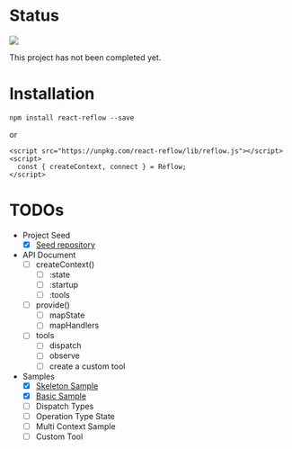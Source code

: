 # Status

<img src="https://travis-ci.org/iamssen/react-reflow.svg?branch=master"/>

This project has not been completed yet.

# Installation

```
npm install react-reflow --save
```

or

```
<script src="https://unpkg.com/react-reflow/lib/reflow.js"></script>
<script>
  const { createContext, connect } = Reflow;
</script>
```

# TODOs

- Project Seed
  - [x] [Seed repository](https://github.com/iamssen/react-reflow-seed)

- API Document
  - [ ] createContext()
    - [ ] :state
    - [ ] :startup
    - [ ] :tools
  - [ ] provide()
    - [ ] mapState
    - [ ] mapHandlers
  - [ ] tools
    - [ ] dispatch
    - [ ] observe
    - [ ] create a custom tool

- Samples
  - [x] [Skeleton Sample](http://www.webpackbin.com/4kY1GhwwM)
  - [x] [Basic Sample](http://www.webpackbin.com/Vk9P0qDwM)
  - [ ] Dispatch Types
  - [ ] Operation Type State
  - [ ] Multi Context Sample
  - [ ] Custom Tool

